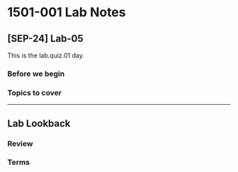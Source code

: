 # 1501-001 Lab Notes

## [SEP-24] Lab-05

This is the lab.quiz.01 day.

### Before we begin

### Topics to cover

---

## Lab Lookback

### Review

### Terms
